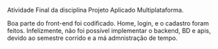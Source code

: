 Atividade Final da disciplina Projeto Aplicado Multiplataforma.

Boa parte do front-end foi codificado. Home, login, e o cadastro foram feitos.
Infelizmente, não foi possível implementar o backend, BD e apis, devido ao semestre corrido e a má admnistração de tempo.
